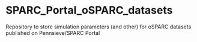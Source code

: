 # SPARC_Portal_oSPARC_datasets
Repository to store simulation parameters (and other) for oSPARC datasets published on Pennsieve/SPARC Portal
